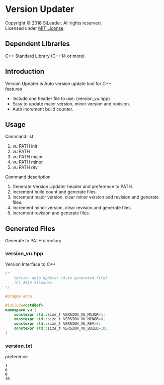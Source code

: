 # Version Updater
Copyright &copy; 2016 SiLeader. All rights reserved.  
Licensed under [MIT License](https://opensource.org/licenses/MIT).

## Dependent Libraries
C++ Standard Library (C++14 or more)

## Introduction
Version Updater is Auto version update tool for C++  
features
* Include one header file to use. (version_vu.hpp)
* Easy to update major version, minor version and revision.
* Auto increment build counter.

## Usage
Command list  
1. vu PATH init  
2. vu PATH  
3. vu PATH major  
4. vu PATH minor  
5. vu PATH rev  

Command description  
1. Generate Version Updater header and preference to PATH.  
2. Increment build count and generate files.  
3. Increment major version, clear minor version and revision and generate files.  
4. Increment minor version, clear revision and generate files.  
5. Increment revision and generate files.  

## Generated Files
Generate to PATH directory
### version_vu.hpp
Version Interface to C++
```c++
/*
	Version auto Updater (Auto generated file)
	(C) 2016 SiLeader.
*/

#pragma once

#include<cstddef>
namespace vu {
	constexpr std::size_t VERSION_VU_MAJOR=1;
	constexpr std::size_t VERSION_VU_MINOR=0;
	constexpr std::size_t VERSION_VU_REV=0;
	constexpr std::size_t VERSION_VU_BUILD=10;
}
```

### version.txt
preference
```
1
0
0
10
```
